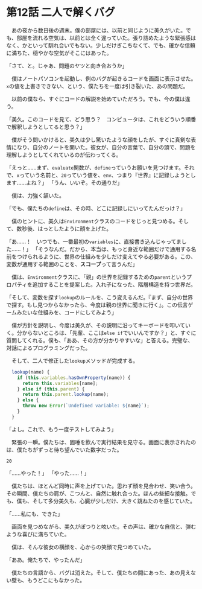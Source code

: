 # 第12話 二人で解くバグ

　あの夜から数日後の週末。僕の部屋には、以前と同じように美久がいた。でも、部屋を流れる空気は、以前とは全く違っていた。張り詰めたような緊張感はなく、かといって馴れ合いでもない。少しだけぎこちなくて、でも、確かな信頼に満ちた、穏やかな空気がそこにはあった。

「さて、と。じゃあ、問題のヤツと向き合おうか」

　僕はノートパソコンを起動し、例のバグが起きるコードを画面に表示させた。`x`の値を上書きできない、という、僕たちを一度は引き裂いた、あの問題だ。

　以前の僕なら、すぐにコードの解説を始めていただろう。でも、今の僕は違う。

「美久。このコードを見て、どう思う？　コンピュータは、これをどういう順番で解釈しようとしてると思う？」

　僕がそう問いかけると、美久は少し驚いたような顔をしたが、すぐに真剣な表情になり、自分のノートを開いた。彼女が、自分の言葉で、自分の頭で、問題を理解しようとしてくれているのが伝わってくる。

「えっと……まず、`evaluate`関数が、`define`っていうお願いを見つけます。それで、`x`っていう名前と、`20`っていう値を、`env`、つまり『世界』に記録しようとします……よね？」
「うん、いいぞ。その通りだ」

　僕は、力強く頷いた。

「でも、僕たちの`define`は、その時、どこに記録しにいってたんだっけ？」

　僕のヒントに、美久は`Environment`クラスのコードをじっと見つめる。そして、数秒後、はっとしたように顔を上げた。

「あ……！　いつでも、一番最初の`variables`に、直接書き込んじゃってました……！」
「そうなんだ。だから、本当は、もっと身近な範囲だけで通用する名前をつけられるように、世界の仕組みを少しだけ変えてやる必要がある。この、変数が通用する範囲のことを、**スコープ**って言うんだ」

　僕は、`Environment`クラスに、「親」の世界を記録するための`parent`というプロパティを追加することを提案した。入れ子になった、階層構造を持つ世界だ。

「そして、変数を探す`lookup`のルールを、こう変えるんだ。『まず、自分の世界で探す。もし見つからなかったら、今度は親の世界に聞きに行く』。この伝言ゲームみたいな仕組みを、コードにしてみよう」

　僕が方針を説明し、今度は美久が、その説明に沿ってキーボードを叩いていく。分からないところは、「先輩、ここは`else if`でいいんですか？」と、すぐに質問してくれる。僕も、「ああ、その方が分かりやすいな」と答える。完璧な、対話によるプログラミングだった。

　そして、二人で修正した`lookup`メソッドが完成する。

```javascript
  lookup(name) {
    if (this.variables.hasOwnProperty(name)) {
      return this.variables[name];
    } else if (this.parent) {
      return this.parent.lookup(name);
    } else {
      throw new Error(`Undefined variable: ${name}`);
    }
  }
```

「よし。これで、もう一度テストしてみよう」

　緊張の一瞬。僕たちは、固唾を飲んで実行結果を見守る。画面に表示されたのは、僕たちがずっと待ち望んでいた数字だった。

`20`

「……やった！」
「やった……！」

　僕たちは、ほとんど同時に声を上げていた。思わず顔を見合わせ、笑い合う。その瞬間、僕たちの肩が、こつんと、自然に触れ合った。ほんの些細な接触。でも、僕も、そして多分美久も、心臓が少しだけ、大きく跳ねたのを感じていた。

「……私にも、できた」

　画面を見つめながら、美久がぽつりと呟いた。その声は、確かな自信と、弾むような喜びに満ちていた。

　僕は、そんな彼女の横顔を、心からの笑顔で見つめていた。

「ああ。俺たちで、やったんだ」

　僕たちの言語から、バグは消えた。そして、僕たちの間にあった、あの見えない壁も、もうどこにもなかった。